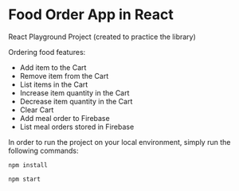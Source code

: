 # Food Order App in React

React Playground Project (created to practice the library)

Ordering food features:
- Add item to the Cart
- Remove item from the Cart
- List items in the Cart
- Increase item quantity in the Cart
- Decrease item quantity in the Cart
- Clear Cart
- Add meal order to Firebase
- List meal orders stored in Firebase

In order to run the project on your local environment, simply run the following commands:

`npm install`

`npm start`
